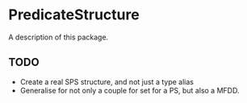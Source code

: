 # PredicateStructure

A description of this package.

## TODO

- Create a real SPS structure, and not just a type alias
- Generalise for not only a couple for set for a PS, but also a MFDD.

